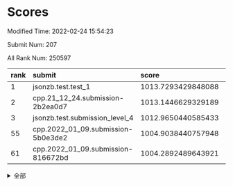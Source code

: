 # Scores

Modified Time: 2022-02-24 15:54:23

Submit Num: 207

All Rank Num: 250597

| rank |               submit               |       score        |       sigma        | pk_num |
| :--- | :--------------------------------- | :----------------- | :----------------- | :----- |
| 1    | jsonzb.test.test_1                 | 1013.7293429848088 | 0.8291335081965704 | 4838   |
| 2    | cpp.21_12_24.submission-2b2ea0d7   | 1013.1446629329189 | 0.8198726986814764 | 4846   |
| 3    | jsonzb.test.submission_level_4     | 1012.9650440585433 | 0.8087072309748543 | 4842   |
| 55   | cpp.2022_01_09.submission-5b0e3de2 | 1004.9038440757948 | 0.7091241304684545 | 4841   |
| 61   | cpp.2022_01_09.submission-816672bd | 1004.2892489643921 | 0.7169797798382055 | 4845   |


<details>
<summary>全部</summary>

| rank |                 submit                 |       score        |       sigma        | pk_num |
| :--- | :------------------------------------- | :----------------- | :----------------- | :----- |
| 1    | jsonzb.test.test_1                     | 1013.7293429848088 | 0.8291335081965704 | 4838   |
| 2    | cpp.21_12_24.submission-2b2ea0d7       | 1013.1446629329189 | 0.8198726986814764 | 4846   |
| 3    | jsonzb.test.submission_level_4         | 1012.9650440585433 | 0.8087072309748543 | 4842   |
| 4    | gobigger.level_3.submission_level_3_45 | 1011.4128072676995 | 0.7692491550649311 | 4844   |
| 5    | gobigger.level_3.submission_level_3_20 | 1010.9768359318416 | 0.7376934257986469 | 4842   |
| 6    | gobigger.level_3.submission_level_3_32 | 1010.9246905925157 | 0.7543342242909284 | 4841   |
| 7    | gobigger.level_3.submission_level_3_37 | 1010.8932152489233 | 0.766902491099242  | 4837   |
| 8    | gobigger.level_3.submission_level_3_42 | 1010.8707662618485 | 0.7709895827768628 | 4841   |
| 9    | gobigger.level_3.submission_level_3_33 | 1010.8349367178316 | 0.7624521070333378 | 4839   |
| 10   | gobigger.level_3.submission_level_3_41 | 1010.7304171788646 | 0.7701351203515471 | 4848   |
| 11   | gobigger.level_3.submission_level_3_3  | 1010.7120629380541 | 0.7758591697279595 | 4844   |
| 12   | gobigger.level_3.submission_level_3_38 | 1010.6422387060376 | 0.7722103648482955 | 4839   |
| 13   | gobigger.level_3.submission_level_3_21 | 1010.5156561911945 | 0.753777975782747  | 4843   |
| 14   | gobigger.level_3.submission_level_3_25 | 1010.462976169234  | 0.7738746070645693 | 4840   |
| 15   | gobigger.level_3.submission_level_3_48 | 1010.4026113240235 | 0.7604380083765505 | 4842   |
| 16   | gobigger.level_3.submission_level_3_18 | 1010.3863838768185 | 0.7677533415504203 | 4843   |
| 17   | gobigger.level_3.submission_level_3_7  | 1010.3395758552393 | 0.7556277944628975 | 4844   |
| 18   | gobigger.level_3.submission_level_3_6  | 1010.2872586686924 | 0.7667605234245549 | 4846   |
| 19   | gobigger.level_3.submission_level_3_9  | 1010.2038175089257 | 0.7431593059826722 | 4837   |
| 20   | gobigger.level_3.submission_level_3_1  | 1010.1665151567934 | 0.746350896222139  | 4848   |
| 21   | gobigger.level_3.submission_level_3_17 | 1010.1548896945944 | 0.7461651116401236 | 4845   |
| 22   | gobigger.level_3.submission_level_3_27 | 1010.1453379984983 | 0.748592349990922  | 4846   |
| 23   | gobigger.level_3.submission_level_3_28 | 1010.1238104182003 | 0.7544224235904806 | 4836   |
| 24   | gobigger.level_3.submission_level_3_12 | 1010.1211413758147 | 0.7618289574876456 | 4842   |
| 25   | gobigger.level_3.submission_level_3_11 | 1010.113655676463  | 0.7673163865296141 | 4846   |
| 26   | gobigger.level_3.submission_level_3_36 | 1010.0880380389509 | 0.7668369570682066 | 4844   |
| 27   | gobigger.level_3.submission_level_3_10 | 1010.068945875524  | 0.7452741157318505 | 4844   |
| 28   | gobigger.level_3.submission_level_3_24 | 1010.037118016939  | 0.7624073500833108 | 4844   |
| 29   | gobigger.level_3.submission_level_3_15 | 1009.9950615457316 | 0.7582839212582762 | 4842   |
| 30   | gobigger.level_3.submission_level_3_39 | 1009.9897410383828 | 0.7570335683999831 | 4843   |
| 31   | gobigger.level_3.submission_level_3_13 | 1009.9768300021324 | 0.7450301525345716 | 4842   |
| 32   | gobigger.level_3.submission_level_3_43 | 1009.9692642044527 | 0.7559882558515567 | 4845   |
| 33   | gobigger.level_3.submission_level_3_16 | 1009.938718350324  | 0.7797799743614965 | 4842   |
| 34   | gobigger.level_3.submission_level_3_2  | 1009.8797235939642 | 0.7550674940995645 | 4839   |
| 35   | gobigger.level_3.submission_level_3_31 | 1009.8293382000942 | 0.7463498743441851 | 4843   |
| 36   | gobigger.level_3.submission_level_3_30 | 1009.791086563804  | 0.7562410357349549 | 4847   |
| 37   | gobigger.level_3.submission_level_3_26 | 1009.7866040983833 | 0.7719978081143618 | 4842   |
| 38   | gobigger.level_3.submission_level_3_47 | 1009.7172322630835 | 0.7615329287075393 | 4844   |
| 39   | gobigger.level_3.submission_level_3_23 | 1009.6651224682538 | 0.7490558308965237 | 4842   |
| 40   | gobigger.level_3.submission_level_3_35 | 1009.6484901620938 | 0.771826892492598  | 4844   |
| 41   | gobigger.level_3.submission_level_3_40 | 1009.6322406118292 | 0.753854697766539  | 4845   |
| 42   | gobigger.level_3.submission_level_3_46 | 1009.4940874044254 | 0.7498589476778569 | 4845   |
| 43   | gobigger.level_3.submission_level_3_34 | 1009.471222418504  | 0.7641076122071558 | 4842   |
| 44   | gobigger.level_3.submission_level_3_14 | 1009.3256795743032 | 0.753784149361427  | 4840   |
| 45   | gobigger.level_3.submission_level_3_0  | 1009.2346165805006 | 0.7560927926349973 | 4838   |
| 46   | gobigger.level_3.submission_level_3_49 | 1009.1894434753026 | 0.742819177732386  | 4843   |
| 47   | gobigger.level_3.submission_level_3_8  | 1009.1197858747298 | 0.7435760888843452 | 4844   |
| 48   | gobigger.level_3.submission_level_3_19 | 1009.0532540136201 | 0.7624905816276853 | 4841   |
| 49   | gobigger.level_3.submission_level_3_5  | 1008.3931267468427 | 0.7411988831641884 | 4838   |
| 50   | gobigger.level_3.submission_level_3_22 | 1008.3914874549608 | 0.7586629504762004 | 4843   |
| 51   | gobigger.level_3.submission_level_3_29 | 1008.298335698468  | 0.7328341798326835 | 4848   |
| 52   | gobigger.level_3.submission_level_3_4  | 1008.2860415569004 | 0.7503083293468903 | 4841   |
| 53   | gobigger.level_3.submission_level_3_44 | 1008.2214000234155 | 0.722975675814398  | 4841   |
| 54   | gobigger.level_1.submission_level_1_29 | 1005.2439576998395 | 0.7018445611203706 | 4842   |
| 55   | cpp.2022_01_09.submission-5b0e3de2     | 1004.9038440757948 | 0.7091241304684545 | 4841   |
| 56   | gobigger.level_1.submission_level_1_16 | 1004.636615391558  | 0.7221515291928745 | 4843   |
| 57   | gobigger.level_1.submission_level_1_23 | 1004.4152789074412 | 0.7152169843695547 | 4846   |
| 58   | gobigger.level_1.submission_level_1_34 | 1004.3823645648683 | 0.7029765969334649 | 4834   |
| 59   | gobigger.level_1.submission_level_1_39 | 1004.3104835472124 | 0.7264267988184682 | 4844   |
| 60   | gobigger.level_1.submission_level_1_12 | 1004.3076539353566 | 0.7215991055866545 | 4844   |
| 61   | cpp.2022_01_09.submission-816672bd     | 1004.2892489643921 | 0.7169797798382055 | 4845   |
| 62   | gobigger.level_1.submission_level_1_31 | 1004.2466671957347 | 0.7166061035416943 | 4838   |
| 63   | gobigger.level_1.submission_level_1_0  | 1004.169101128894  | 0.7098643721851151 | 4838   |
| 64   | gobigger.level_1.submission_level_1_13 | 1004.1399221960891 | 0.7233119543564935 | 4843   |
| 65   | gobigger.level_1.submission_level_1_28 | 1004.0115456383063 | 0.7210219305736416 | 4844   |
| 66   | gobigger.level_1.submission_level_1_11 | 1003.9995740276181 | 0.7206871854033223 | 4840   |
| 67   | gobigger.level_1.submission_level_1_18 | 1003.9619856702194 | 0.7318329806991466 | 4842   |
| 68   | gobigger.level_1.submission_level_1_1  | 1003.8848214973192 | 0.716135998123086  | 4848   |
| 69   | gobigger.level_1.submission_level_1_10 | 1003.8346551464509 | 0.702224561138211  | 4843   |
| 70   | gobigger.level_1.submission_level_1_32 | 1003.7636105939424 | 0.7194291642857112 | 4843   |
| 71   | gobigger.level_1.submission_level_1_48 | 1003.7224529169869 | 0.7170472541863151 | 4843   |
| 72   | gobigger.level_1.submission_level_1_14 | 1003.6504030874673 | 0.7168972164323195 | 4843   |
| 73   | gobigger.level_1.submission_level_1_2  | 1003.6109052431196 | 0.7210367470872471 | 4848   |
| 74   | gobigger.level_1.submission_level_1_46 | 1003.4855012942212 | 0.7215224895973179 | 4845   |
| 75   | gobigger.level_1.submission_level_1_45 | 1003.4744607791997 | 0.7122310455211386 | 4847   |
| 76   | gobigger.level_1.submission_level_1_26 | 1003.4741306071467 | 0.7204378610845052 | 4844   |
| 77   | gobigger.level_1.submission_level_1_36 | 1003.4511328720995 | 0.7181381473501337 | 4843   |
| 78   | gobigger.level_1.submission_level_1_4  | 1003.4433862569955 | 0.7139130494652982 | 4838   |
| 79   | gobigger.level_1.submission_level_1_8  | 1003.398168416242  | 0.7135077498829091 | 4846   |
| 80   | gobigger.level_1.submission_level_1_17 | 1003.377663678053  | 0.7112957264118656 | 4845   |
| 81   | gobigger.level_1.submission_level_1_44 | 1003.3329313719469 | 0.7318224942826163 | 4847   |
| 82   | gobigger.level_1.submission_level_1_6  | 1003.2487017684861 | 0.7112804473456292 | 4842   |
| 83   | gobigger.level_1.submission_level_1_49 | 1003.2414224239114 | 0.7175989532527093 | 4845   |
| 84   | gobigger.level_1.submission_level_1_27 | 1003.109045104437  | 0.7108065620539694 | 4842   |
| 85   | gobigger.level_1.submission_level_1_15 | 1003.1043074070072 | 0.7027096164223537 | 4840   |
| 86   | gobigger.level_1.submission_level_1_19 | 1003.0729681711717 | 0.716787148344301  | 4845   |
| 87   | gobigger.level_1.submission_level_1_35 | 1003.0132586972273 | 0.7017388513934801 | 4845   |
| 88   | gobigger.level_1.submission_level_1_42 | 1002.9404081393153 | 0.723651370427529  | 4845   |
| 89   | gobigger.level_1.submission_level_1_41 | 1002.6861579672064 | 0.7106488323183268 | 4846   |
| 90   | gobigger.level_1.submission_level_1_38 | 1002.635874679476  | 0.7056434790617458 | 4844   |
| 91   | gobigger.level_1.submission_level_1_3  | 1002.6198059642577 | 0.7104061785154702 | 4841   |
| 92   | gobigger.level_1.submission_level_1_43 | 1002.6107320053724 | 0.7106113064367485 | 4842   |
| 93   | gobigger.level_1.submission_level_1_47 | 1002.5707416619665 | 0.7088209647826987 | 4846   |
| 94   | gobigger.level_1.submission_level_1_7  | 1002.54043444411   | 0.7015260830574662 | 4844   |
| 95   | gobigger.level_1.submission_level_1_21 | 1002.4190584614176 | 0.7172632479377559 | 4845   |
| 96   | gobigger.level_1.submission_level_1_33 | 1002.391046253179  | 0.7196385191681721 | 4837   |
| 97   | gobigger.level_1.submission_level_1_9  | 1002.3865640302431 | 0.7019554861265795 | 4843   |
| 98   | gobigger.level_1.submission_level_1_25 | 1002.3752277487569 | 0.7148830027531778 | 4847   |
| 99   | gobigger.level_1.submission_level_1_22 | 1002.2810276688087 | 0.714934184216755  | 4841   |
| 100  | gobigger.level_1.submission_level_1_5  | 1002.16303067287   | 0.705271639280778  | 4838   |
| 101  | gobigger.level_1.submission_level_1_30 | 1002.1334827193365 | 0.7108531648142066 | 4840   |
| 102  | gobigger.level_1.submission_level_1_20 | 1001.9706961279546 | 0.7143426825429249 | 4843   |
| 103  | gobigger.level_1.submission_level_1_24 | 1001.9678577893499 | 0.7069932843228186 | 4847   |
| 104  | gobigger.level_1.submission_level_1_40 | 1001.7377879114255 | 0.7056490633983333 | 4843   |
| 105  | gobigger.level_1.submission_level_1_37 | 1001.5256936610506 | 0.7211729352498913 | 4840   |
| 106  | gobigger.random.submission_random_3    | 997.5641827702882  | 0.7036829402873644 | 4839   |
| 107  | gobigger.random.submission_random_0    | 997.3900983796551  | 0.7099937300552018 | 4845   |
| 108  | gobigger.random.submission_random_39   | 997.1658750799608  | 0.7167832155055373 | 4842   |
| 109  | gobigger.random.submission_random_30   | 997.1231049102632  | 0.713321155931894  | 4846   |
| 110  | gobigger.random.submission_random_41   | 996.9652424535618  | 0.7014483041168905 | 4845   |
| 111  | gobigger.random.submission_random_25   | 996.907949952686   | 0.7087711393267949 | 4843   |
| 112  | gobigger.random.submission_random_33   | 996.901737099385   | 0.7045460476418832 | 4837   |
| 113  | gobigger.random.submission_random_36   | 996.7676160860685  | 0.699559901927684  | 4846   |
| 114  | gobigger.random.submission_random_12   | 996.7593533703016  | 0.7084949744840561 | 4845   |
| 115  | gobigger.random.submission_random_18   | 996.7101550033452  | 0.6978721603214912 | 4847   |
| 116  | gobigger.random.submission_random_44   | 996.5803750080863  | 0.7124706988630555 | 4839   |
| 117  | gobigger.random.submission_random_6    | 996.5592992848125  | 0.702521627066184  | 4839   |
| 118  | gobigger.random.submission_random_42   | 996.5327837911706  | 0.719129213548927  | 4843   |
| 119  | gobigger.random.submission_random_20   | 996.4376487078295  | 0.6998039422453444 | 4843   |
| 120  | gobigger.random.submission_random_5    | 996.4039766214732  | 0.7014107275400002 | 4843   |
| 121  | gobigger.random.submission_random_24   | 996.3936941983854  | 0.6969766899609784 | 4837   |
| 122  | gobigger.random.submission_random_19   | 996.3706735938927  | 0.7138508352383064 | 4836   |
| 123  | gobigger.random.submission_random_40   | 996.3658754227945  | 0.7019506882717989 | 4843   |
| 124  | gobigger.random.submission_random_35   | 996.3442931133103  | 0.7144299733001744 | 4840   |
| 125  | gobigger.random.submission_random_1    | 996.3118642505623  | 0.7092484046735872 | 4843   |
| 126  | gobigger.random.submission_random_27   | 996.3089081063575  | 0.721693247062083  | 4839   |
| 127  | gobigger.random.submission_random_9    | 996.2888076290996  | 0.7024693994071759 | 4842   |
| 128  | gobigger.random.submission_random_16   | 996.2289248425412  | 0.7140340210853959 | 4840   |
| 129  | gobigger.random.submission_random_4    | 996.2194522429431  | 0.7125107784654797 | 4842   |
| 130  | gobigger.random.submission_random_21   | 996.1834454750071  | 0.7154281779577316 | 4843   |
| 131  | gobigger.random.submission_random_43   | 996.1499466722313  | 0.7111960152530071 | 4842   |
| 132  | gobigger.random.submission_random_17   | 996.1282855630205  | 0.7078687053724626 | 4843   |
| 133  | gobigger.random.submission_random_37   | 996.0213776780148  | 0.7047975493409363 | 4842   |
| 134  | gobigger.random.submission_random_13   | 996.0063780210025  | 0.7101229330614479 | 4843   |
| 135  | gobigger.random.submission_random_32   | 995.9066909874828  | 0.7133403152860742 | 4842   |
| 136  | gobigger.random.submission_random_15   | 995.7578937267592  | 0.7118778174374452 | 4841   |
| 137  | gobigger.random.submission_random_49   | 995.699209502122   | 0.6994247314845303 | 4837   |
| 138  | gobigger.random.submission_random_28   | 995.6401730040494  | 0.71186147574724   | 4843   |
| 139  | gobigger.random.submission_random_7    | 995.6265476305188  | 0.7086736731255199 | 4843   |
| 140  | gobigger.random.submission_random_48   | 995.5505587901237  | 0.7179547425709212 | 4842   |
| 141  | gobigger.random.submission_random_45   | 995.5255744026351  | 0.7178622410036952 | 4841   |
| 142  | gobigger.random.submission_random_14   | 995.3964398880917  | 0.7034575788357725 | 4844   |
| 143  | gobigger.random.submission_random_26   | 995.3851973671517  | 0.7149368717117639 | 4843   |
| 144  | gobigger.random.submission_random_22   | 995.3816916835132  | 0.7383265885507522 | 4838   |
| 145  | gobigger.random.submission_random_10   | 995.3577629190662  | 0.7146069924488313 | 4840   |
| 146  | gobigger.random.submission_random_38   | 995.1070334264618  | 0.7135961905851259 | 4839   |
| 147  | gobigger.random.submission_random_46   | 995.0859134641349  | 0.7192557728343031 | 4846   |
| 148  | gobigger.random.submission_random_29   | 995.0290347562153  | 0.7044218561877729 | 4843   |
| 149  | gobigger.random.submission_random_11   | 995.0177023910153  | 0.7386824093079007 | 4842   |
| 150  | gobigger.level_2.submission_level_2_39 | 994.9365895293113  | 0.7281241018473532 | 4842   |
| 151  | gobigger.random.submission_random_2    | 994.8886468905216  | 0.712975883643799  | 4844   |
| 152  | gobigger.random.submission_random_34   | 994.8839223792232  | 0.697698515891816  | 4837   |
| 153  | gobigger.random.submission_random_23   | 994.7895521293439  | 0.7146143110832567 | 4840   |
| 154  | gobigger.random.submission_random_47   | 994.6207502380133  | 0.7119813014232794 | 4846   |
| 155  | gobigger.random.submission_random_31   | 994.4051897789113  | 0.7216505657758411 | 4841   |
| 156  | gobigger.random.submission_random_8    | 994.347387295532   | 0.7146722532828098 | 4841   |
| 157  | gobigger.level_2.submission_level_2_4  | 993.9526326013635  | 0.7254850463804694 | 4845   |
| 158  | gobigger.level_2.submission_level_2_19 | 993.3343542134991  | 0.7378655865465403 | 4844   |
| 159  | gobigger.level_2.submission_level_2_48 | 993.2603740903779  | 0.7335508940426139 | 4839   |
| 160  | gobigger.level_2.submission_level_2_5  | 993.1708027724665  | 0.7352571677869367 | 4846   |
| 161  | gobigger.level_2.submission_level_2_21 | 993.1682384101395  | 0.7351224150107978 | 4847   |
| 162  | gobigger.level_2.submission_level_2_20 | 993.0046601835608  | 0.7460860301803863 | 4845   |
| 163  | gobigger.level_2.submission_level_2_24 | 992.927792115742   | 0.7275093618118926 | 4842   |
| 164  | gobigger.level_2.submission_level_2_32 | 992.9272456780861  | 0.7344811813765151 | 4844   |
| 165  | gobigger.level_2.submission_level_2_22 | 992.9213801482725  | 0.7438916266189413 | 4841   |
| 166  | gobigger.level_2.submission_level_2_36 | 992.9097947078862  | 0.7521196926851899 | 4840   |
| 167  | gobigger.level_2.submission_level_2_47 | 992.8384122362793  | 0.7468459022801871 | 4841   |
| 168  | gobigger.level_2.submission_level_2_49 | 992.676837444841   | 0.7503407393080723 | 4848   |
| 169  | gobigger.level_2.submission_level_2_23 | 992.5946941533273  | 0.7526544069031846 | 4839   |
| 170  | gobigger.level_2.submission_level_2_16 | 992.5841968569761  | 0.7557379668650134 | 4842   |
| 171  | gobigger.level_2.submission_level_2_6  | 992.5328287251137  | 0.747285864243558  | 4841   |
| 172  | gobigger.level_2.submission_level_2_7  | 992.5313364044638  | 0.7384557309013335 | 4842   |
| 173  | gobigger.level_2.submission_level_2_41 | 992.4850876979021  | 0.764831096862189  | 4846   |
| 174  | gobigger.level_2.submission_level_2_29 | 992.4466626981429  | 0.7490626340600841 | 4843   |
| 175  | gobigger.level_2.submission_level_2_31 | 992.3531748753894  | 0.7497311881608804 | 4847   |
| 176  | gobigger.level_2.submission_level_2_18 | 992.3174485903124  | 0.744531668924577  | 4844   |
| 177  | gobigger.level_2.submission_level_2_30 | 992.3005674541237  | 0.7502319688342953 | 4847   |
| 178  | gobigger.level_2.submission_level_2_15 | 992.2160901798227  | 0.7475101905252356 | 4844   |
| 179  | gobigger.level_2.submission_level_2_33 | 992.1726788576009  | 0.731838334047865  | 4841   |
| 180  | gobigger.level_2.submission_level_2_12 | 992.154196416201   | 0.738346018648744  | 4841   |
| 181  | gobigger.level_2.submission_level_2_14 | 992.1293453844945  | 0.7377438351948026 | 4842   |
| 182  | gobigger.level_2.submission_level_2_34 | 992.1067557454847  | 0.7491569911292673 | 4841   |
| 183  | gobigger.level_2.submission_level_2_9  | 992.0456704005003  | 0.745386223562775  | 4844   |
| 184  | gobigger.level_2.submission_level_2_10 | 992.0401962329946  | 0.7608923669239757 | 4845   |
| 185  | gobigger.level_2.submission_level_2_17 | 992.0354884124189  | 0.7620840950671446 | 4842   |
| 186  | gobigger.level_2.submission_level_2_27 | 991.9665841585378  | 0.7591306378463037 | 4842   |
| 187  | gobigger.level_2.submission_level_2_8  | 991.9182355112046  | 0.7399058601941245 | 4847   |
| 188  | gobigger.level_2.submission_level_2_42 | 991.914228336881   | 0.736520305297863  | 4844   |
| 189  | gobigger.level_2.submission_level_2_2  | 991.8875111704924  | 0.7484693761982175 | 4841   |
| 190  | gobigger.level_2.submission_level_2_28 | 991.646138669846   | 0.7453896168029882 | 4841   |
| 191  | gobigger.level_2.submission_level_2_25 | 991.5568046309174  | 0.7434216525797888 | 4841   |
| 192  | gobigger.level_2.submission_level_2_35 | 991.5381326016287  | 0.7348281588797214 | 4839   |
| 193  | gobigger.level_2.submission_level_2_0  | 991.5014446013037  | 0.7370735623368716 | 4845   |
| 194  | gobigger.level_2.submission_level_2_3  | 991.4485814819478  | 0.7526188778093632 | 4843   |
| 195  | gobigger.level_2.submission_level_2_44 | 991.4353819168796  | 0.7359512229206947 | 4839   |
| 196  | gobigger.level_2.submission_level_2_13 | 991.1135951659647  | 0.7531694536730258 | 4843   |
| 197  | gobigger.level_2.submission_level_2_46 | 990.9408840967805  | 0.7469205198307276 | 4843   |
| 198  | gobigger.level_2.submission_level_2_40 | 990.8915696389096  | 0.7756494506686418 | 4839   |
| 199  | gobigger.level_2.submission_level_2_11 | 990.8763126225863  | 0.7557477280248314 | 4841   |
| 200  | gobigger.level_2.submission_level_2_1  | 990.8585702813522  | 0.7452229805500309 | 4844   |
| 201  | gobigger.level_2.submission_level_2_26 | 990.8123698268605  | 0.7612161497202957 | 4835   |
| 202  | gobigger.level_2.submission_level_2_43 | 990.7255166074501  | 0.7860412954530293 | 4837   |
| 203  | gobigger.level_2.submission_level_2_45 | 990.6048414963187  | 0.7748811762397184 | 4839   |
| 204  | gobigger.level_2.submission_level_2_37 | 990.3687197111378  | 0.7621899904881597 | 4842   |
| 205  | gobigger.level_2.submission_level_2_38 | 990.327559256962   | 0.8034301739128898 | 4844   |
| 206  | gobigger.none.submission_none_1        | 977.65213208598    | 1.3599706310348831 | 4842   |
| 207  | gobigger.none.submission_none_0        | 976.1266010893007  | 1.4576012709781945 | 4842   |

</details>